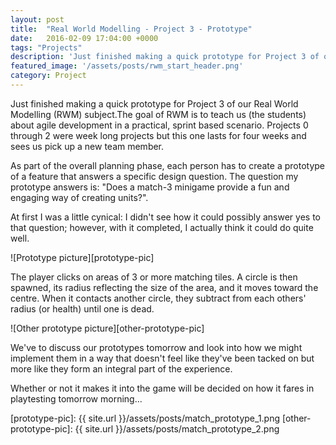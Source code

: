 ```yaml
---
layout: post
title:  "Real World Modelling - Project 3 - Prototype"
date:   2016-02-09 17:04:00 +0000
tags: "Projects"
description: 'Just finished making a quick prototype for Project 3 of our Real World Modelling subject...'
featured_image: '/assets/posts/rwm_start_header.png'
category: Project
---
```

Just finished making a quick prototype for Project 3 of our Real World Modelling (RWM) subject.The goal of RWM is to teach us (the students) about agile development in a practical, sprint based scenario. Projects 0 through 2 were week long projects but this one lasts for four weeks and sees us pick up a new team member.

As part of the overall planning phase, each person has to create a prototype of a feature that answers a specific design question. The question my prototype answers is: "Does a match-3 minigame provide a fun and engaging way of creating units?".

At first I was a little cynical: I didn't see how it could possibly answer yes to that question; however, with it completed, I actually think it could do quite well.

![Prototype picture][prototype-pic]

The player clicks on areas of 3 or more matching tiles. A circle is then spawned, its radius reflecting the size of the area, and it moves toward the centre. When it contacts another circle, they subtract from each others' radius (or health) until one is dead.

![Other prototype picture][other-prototype-pic]

We've to discuss our prototypes tomorrow and look into how we might implement them in a way that doesn't feel like they've been tacked on but more like they form an integral part of the experience.

Whether or not it makes it into the game will be decided on how it fares in playtesting tomorrow morning...

[prototype-pic]: {{ site.url }}/assets/posts/match_prototype_1.png
[other-prototype-pic]: {{ site.url }}/assets/posts/match_prototype_2.png
